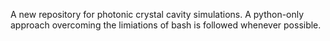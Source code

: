 A new repository for photonic crystal cavity simulations. A python-only approach overcoming the limiations of bash is followed whenever possible. 